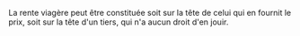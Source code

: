   
 La rente viagère peut être constituée soit sur la tête de celui qui en fournit le prix, soit sur la tête d'un tiers, qui n'a aucun droit d'en jouir.  

  
